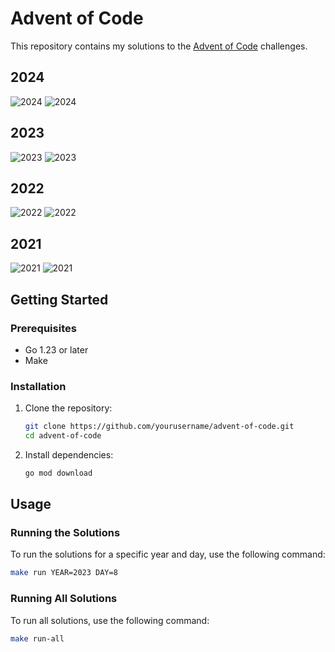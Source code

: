 # Advent of Code
This repository contains my solutions to the [Advent of Code](https://adventofcode.com/) challenges.

## 2024
![2024](https://img.shields.io/badge/stars%20⭐-4-yellow)
![2024](https://img.shields.io/badge/days%20completed-2-red)

## 2023
![2023](https://img.shields.io/badge/stars%20⭐-32-yellow)
![2023](https://img.shields.io/badge/days%20completed-16-red)

## 2022
![2022](https://img.shields.io/badge/stars%20⭐-15-yellow)
![2022](https://img.shields.io/badge/days%20completed-7-red)

## 2021
![2021](https://img.shields.io/badge/stars%20⭐-50-yellow)
![2021](https://img.shields.io/badge/days%20completed-25-red)

## Getting Started

### Prerequisites

- Go 1.23 or later
- Make

### Installation

1. Clone the repository:
    ```sh
    git clone https://github.com/yourusername/advent-of-code.git
    cd advent-of-code
    ```

2. Install dependencies:
    ```sh
    go mod download
    ```

## Usage

### Running the Solutions

To run the solutions for a specific year and day, use the following command:

```sh
make run YEAR=2023 DAY=8
```

### Running All Solutions

To run all solutions, use the following command:

```sh
make run-all
```
